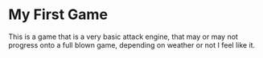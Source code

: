 My First Game
==========

This is a game that is a very basic attack engine, that may or may not progress onto a full blown game, depending on weather or not I feel like it.
